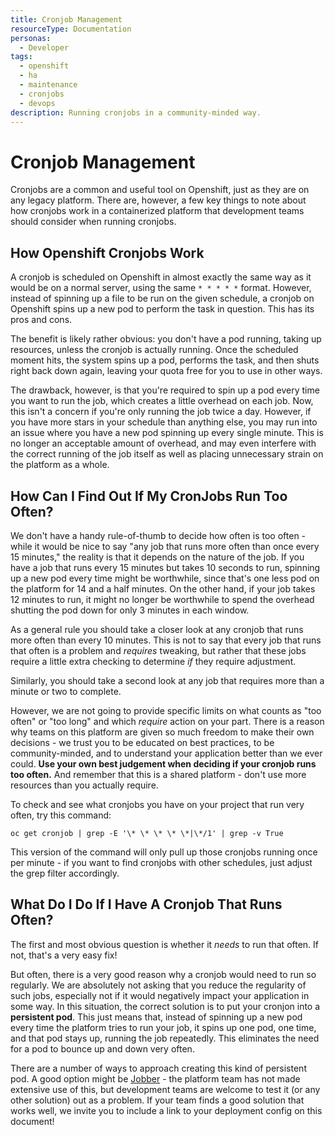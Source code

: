 ```yaml
---
title: Cronjob Management
resourceType: Documentation
personas: 
  - Developer
tags:
  - openshift
  - ha
  - maintenance
  - cronjobs
  - devops
description: Running cronjobs in a community-minded way.
---
```


# Cronjob Management

Cronjobs are a common and useful tool on Openshift, just as they are on any legacy platform. 
There are, however, a few key things to note about how cronjobs work in a containerized platform that development teams should consider when running cronjobs.

## How Openshift Cronjobs Work

A cronjob is scheduled on Openshift in almost exactly the same way as it would be on a normal server, using the same `* * * * *` format.
However, instead of spinning up a file to be run on the given schedule, a cronjob on Openshift spins up a new pod to perform the task in question.
This has its pros and cons. 

The benefit is likely rather obvious: you don't have a pod running, taking up resources, unless the cronjob is actually running.
Once the scheduled moment hits, the system spins up a pod, performs the task, and then shuts right back down again, leaving your quota free for you to use in other ways.

The drawback, however, is that you're required to spin up a pod every time you want to run the job, which creates a little overhead on each job.
Now, this isn't a concern if you're only running the job twice a day. 
However, if you have more stars in your schedule than anything else, you may run into an issue where you have a new pod spinning up every single minute.
This is no longer an acceptable amount of overhead, and may even interfere with the correct running of the job itself as well as placing unnecessary strain on the platform as a whole.

## How Can I Find Out If My CronJobs Run Too Often?

We don't have a handy rule-of-thumb to decide how often is too often - while it would be nice to say "any job that runs more often than once every 15 minutes," the reality is that it depends on the nature of the job.
If you have a job that runs every 15 minutes but takes 10 seconds to run, spinning up a new pod every time might be worthwhile, since that's one less pod on the platform for 14 and a half minutes.
On the other hand, if your job takes 12 minutes to run, it might no longer be worthwhile to spend the overhead shutting the pod down for only 3 minutes in each window.

As a general rule you should take a closer look at any cronjob that runs more often than every 10 minutes. 
This is not to say that every job that runs that often is a problem and *requires* tweaking, but rather that these jobs require a little extra checking to determine *if* they require adjustment.

Similarly, you should take a second look at any job that requires more than a minute or two to complete.

However, we are not going to provide specific limits on what counts as "too often" or "too long" and which *require* action on your part.
There is a reason why teams on this platform are given so much freedom to make their own decisions - we trust you to be educated on best practices, to be community-minded, and to understand your application better than we ever could.
**Use your own best judgement when deciding if your cronjob runs too often.**
And remember that this is a shared platform - don't use more resources than you actually require.

To check and see what cronjobs you have on your project that run very often, try this command:

`oc get cronjob | grep -E '\* \* \* \* \*|\*/1' | grep -v True`

This version of the command will only pull up those cronjobs running once per minute - if you want to find cronjobs with other schedules, just adjust the grep filter accordingly.

## What Do I Do If I Have A Cronjob That Runs Often?

The first and most obvious question is whether it *needs* to run that often. If not, that's a very easy fix!

But often, there is a very good reason why a cronjob would need to run so regularly. We are absolutely not asking that you reduce the regularity of such jobs, especially not if it would negatively impact your application in some way.
In this situation, the correct solution is to put your cronjon into a **persistent pod**. 
This just means that, instead of spinning up a new pod every time the platform tries to run your job, it spins up one pod, one time, and that pod stays up, running the job repeatedly.
This eliminates the need for a pod to bounce up and down very often.

There are a number of ways to approach creating this kind of persistent pod. 
A good option might be [Jobber](https://hub.docker.com/_/jobber) - the platform team has not made extensive use of this, but development teams are welcome to test it (or any other solution) out as a problem.
If your team finds a good solution that works well, we invite you to include a link to your deployment config on this document!
